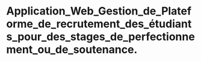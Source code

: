 # Application_Web_Gestion_de_Plateforme_de_recrutement_des_étudiants_pour_des_stages_de_perfectionnement_ou_de_soutenance.
